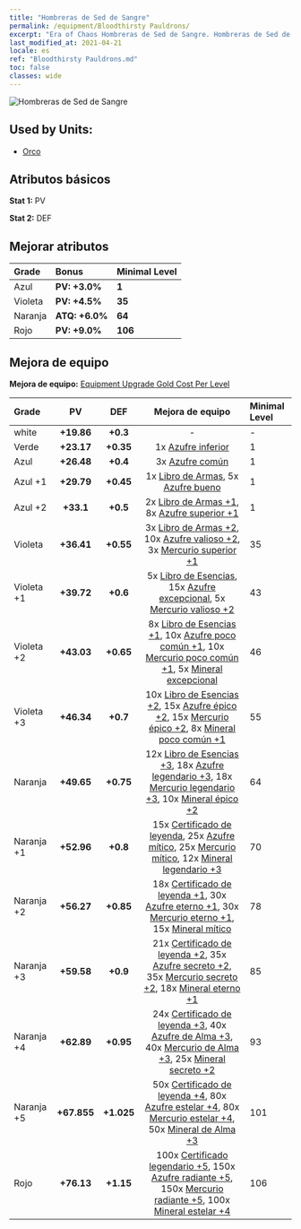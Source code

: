 ```yaml
---
title: "Hombreras de Sed de Sangre"
permalink: /equipment/Bloodthirsty Pauldrons/
excerpt: "Era of Chaos Hombreras de Sed de Sangre. Hombreras de Sed de Sangre"
last_modified_at: 2021-04-21
locale: es
ref: "Bloodthirsty Pauldrons.md"
toc: false
classes: wide
---
```


  ![Hombreras de Sed de Sangre](/images/e/e_4034.png)

## Used by Units:

* [Orco](/es/units/Orc/) 


## Atributos básicos
 **Stat 1:** PV

 **Stat 2:** DEF

## Mejorar atributos

  |     Grade    |   Bonus | Minimal Level | 
  |:-------------|:--------|:--------------| 
  | Azul | **PV: +3.0%** | **1** | 
  | Violeta | **PV: +4.5%** | **35** | 
  | Naranja | **ATQ: +6.0%** | **64** | 
  | Rojo | **PV: +9.0%** | **106** | 


## Mejora de equipo
 **Mejora de equipo:** [Equipment Upgrade Gold Cost Per Level](/equipment/EquipmentUpgradeCostPerLevel/) 

  |          Grade      | PV | DEF | Mejora de equipo | Minimal Level |
  |:--------------------|:---------:|:---------:|:----------------:|:--------------|
  | white | **+19.86** | **+0.3** | - | - |
  | Verde | **+23.17** | **+0.35** | 1x [Azufre inferior](/es/Items/mat_3/) | 1 |
  | Azul | **+26.48** | **+0.4** | 3x [Azufre común](/es/Items/mat_9/) | 1 |
  | Azul +1 | **+29.79** | **+0.45** | 1x [Libro de Armas](/es/Items/mat_18/), 5x [Azufre bueno](/es/Items/mat_15/) | 1 |
  | Azul +2 | **+33.1** | **+0.5** | 2x [Libro de Armas +1](/es/Items/mat_25/), 8x [Azufre superior +1](/es/Items/mat_22/) | 1 |
  | Violeta | **+36.41** | **+0.55** | 3x [Libro de Armas +2](/es/Items/mat_32/), 10x [Azufre valioso +2](/es/Items/mat_29/), 3x [Mercurio superior +1](/es/Items/mat_21/) | 35 |
  | Violeta +1 | **+39.72** | **+0.6** | 5x [Libro de Esencias](/es/Items/mat_39/), 15x [Azufre excepcional](/es/Items/mat_36/), 5x [Mercurio valioso +2](/es/Items/mat_28/) | 43 |
  | Violeta +2 | **+43.03** | **+0.65** | 8x [Libro de Esencias +1](/es/Items/mat_46/), 10x [Azufre poco común +1](/es/Items/mat_43/), 10x [Mercurio poco común +1](/es/Items/mat_42/), 5x [Mineral excepcional](/es/Items/mat_33/) | 46 |
  | Violeta +3 | **+46.34** | **+0.7** | 10x [Libro de Esencias +2](/es/Items/mat_53/), 15x [Azufre épico +2](/es/Items/mat_50/), 15x [Mercurio épico +2](/es/Items/mat_49/), 8x [Mineral poco común +1](/es/Items/mat_40/) | 55 |
  | Naranja | **+49.65** | **+0.75** | 12x [Libro de Esencias +3](/es/Items/mat_60/), 18x [Azufre legendario +3](/es/Items/mat_57/), 18x [Mercurio legendario +3](/es/Items/mat_56/), 10x [Mineral épico +2](/es/Items/mat_47/) | 64 |
  | Naranja +1 | **+52.96** | **+0.8** | 15x [Certificado de leyenda](/es/Items/mat_67/), 25x [Azufre mítico](/es/Items/mat_64/), 25x [Mercurio mítico](/es/Items/mat_63/), 12x [Mineral legendario +3](/es/Items/mat_54/) | 70 |
  | Naranja +2 | **+56.27** | **+0.85** | 18x [Certificado de leyenda +1](/es/Items/mat_74/), 30x [Azufre eterno +1](/es/Items/mat_71/), 30x [Mercurio eterno +1](/es/Items/mat_70/), 15x [Mineral mítico](/es/Items/mat_61/) | 78 |
  | Naranja +3 | **+59.58** | **+0.9** | 21x [Certificado de leyenda +2](/es/Items/mat_81/), 35x [Azufre secreto +2](/es/Items/mat_78/), 35x [Mercurio secreto +2](/es/Items/mat_77/), 18x [Mineral eterno +1](/es/Items/mat_68/) | 85 |
  | Naranja +4 | **+62.89** | **+0.95** | 24x [Certificado de leyenda +3](/es/Items/mat_88/), 40x [Azufre de Alma +3](/es/Items/mat_85/), 40x [Mercurio de Alma +3](/es/Items/mat_84/), 25x [Mineral secreto +2](/es/Items/mat_75/) | 93 |
  | Naranja +5 | **+67.855** | **+1.025** | 50x [Certificado de leyenda +4](/es/Items/mat_95/), 80x [Azufre estelar +4](/es/Items/mat_92/), 80x [Mercurio estelar +4](/es/Items/mat_91/), 50x [Mineral de Alma +3](/es/Items/mat_82/) | 101 |
  | Rojo | **+76.13** | **+1.15** | 100x [Certificado legendario +5](/es/Items/mat_102/), 150x [Azufre radiante +5](/es/Items/mat_99/), 150x [Mercurio radiante +5](/es/Items/mat_98/), 100x [Mineral estelar +4](/es/Items/mat_89/) | 106 |


